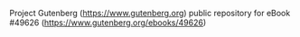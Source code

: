 Project Gutenberg (https://www.gutenberg.org) public repository for eBook #49626 (https://www.gutenberg.org/ebooks/49626)
